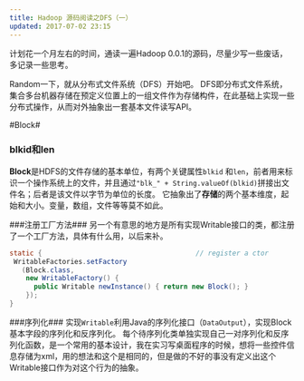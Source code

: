 ```yaml
---
title: Hadoop 源码阅读之DFS（一）
updated: 2017-07-02 23:15
---
```


计划花一个月左右的时间，通读一遍Hadoop 0.0.1的源码，尽量少写一些废话，多记录一些思考。

Random一下，就从分布式文件系统（DFS）开始吧。
DFS即分布式文件系统，集合多台机器存储在预定义位置上的一组文件作为存储构件，在此基础上实现一些分布式操作，从而对外抽象出一套基本文件读写API。

#Block#
### blkid和len ###
**Block**是HDFS的文件存储的基本单位，有两个关键属性`blkid` 和`len`，前者用来标识一个操作系统上的文件，并且通过`"blk_" + String.valueOf(blkid)`拼接出文件名；后者是该文件以字节为单位的长度。
它抽象出了**存储**的两个基本维度，起始和大小。变量，数组，文件等等莫不如此。

###注册工厂方法###
另一个有意思的地方是所有实现Writable接口的类，都注册了一个工厂方法，具体有什么用，以后来补。
```Java
static {                                      // register a ctor
 WritableFactories.setFactory
   (Block.class,
    new WritableFactory() {
      public Writable newInstance() { return new Block(); }
    });
}
```

###序列化###
实现`Writable`利用Java的序列化接口（`DataOutput`），实现Block基本字段的序列化和反序列化。
每个待序列化类单独实现自己一对序列化和反序列化函数，是一个常用的基本设计，我在实习写桌面程序的时候，想将一些控件信息存储为xml，用的想法和这个是相同的，但是做的不好的事没有定义出这个Writable接口作为对这个行为的抽象。


